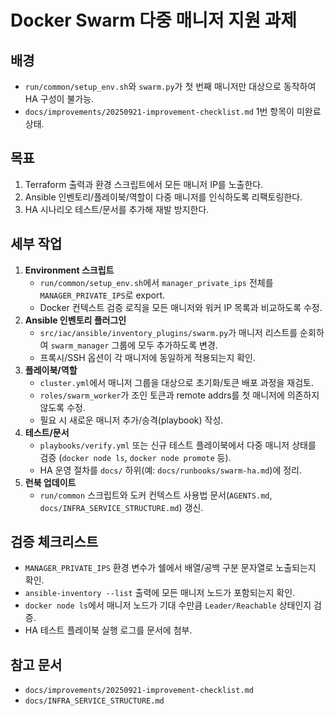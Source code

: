 # Docker Swarm 다중 매니저 지원 과제

## 배경
- `run/common/setup_env.sh`와 `swarm.py`가 첫 번째 매니저만 대상으로 동작하여 HA 구성이 불가능.
- `docs/improvements/20250921-improvement-checklist.md` 1번 항목이 미완료 상태.

## 목표
1. Terraform 출력과 환경 스크립트에서 모든 매니저 IP를 노출한다.
2. Ansible 인벤토리/플레이북/역할이 다중 매니저를 인식하도록 리팩토링한다.
3. HA 시나리오 테스트/문서를 추가해 재발 방지한다.

## 세부 작업
1. **Environment 스크립트**
   - `run/common/setup_env.sh`에서 `manager_private_ips` 전체를 `MANAGER_PRIVATE_IPS`로 export.
   - Docker 컨텍스트 검증 로직을 모든 매니저와 워커 IP 목록과 비교하도록 수정.
2. **Ansible 인벤토리 플러그인**
   - `src/iac/ansible/inventory_plugins/swarm.py`가 매니저 리스트를 순회하여 `swarm_manager` 그룹에 모두 추가하도록 변경.
   - 프록시/SSH 옵션이 각 매니저에 동일하게 적용되는지 확인.
3. **플레이북/역할**
   - `cluster.yml`에서 매니저 그룹을 대상으로 초기화/토큰 배포 과정을 재검토.
   - `roles/swarm_worker`가 조인 토큰과 remote addrs를 첫 매니저에 의존하지 않도록 수정.
   - 필요 시 새로운 매니저 추가/승격(playbook) 작성.
4. **테스트/문서**
   - `playbooks/verify.yml` 또는 신규 테스트 플레이북에서 다중 매니저 상태를 검증 (`docker node ls`, `docker node promote` 등).
   - HA 운영 절차를 `docs/` 하위(예: `docs/runbooks/swarm-ha.md`)에 정리.
5. **런북 업데이트**
   - `run/common` 스크립트와 도커 컨텍스트 사용법 문서(`AGENTS.md`, `docs/INFRA_SERVICE_STRUCTURE.md`) 갱신.

## 검증 체크리스트
- `MANAGER_PRIVATE_IPS` 환경 변수가 쉘에서 배열/공백 구분 문자열로 노출되는지 확인.
- `ansible-inventory --list` 출력에 모든 매니저 노드가 포함되는지 확인.
- `docker node ls`에서 매니저 노드가 기대 수만큼 `Leader/Reachable` 상태인지 검증.
- HA 테스트 플레이북 실행 로그를 문서에 첨부.

## 참고 문서
- `docs/improvements/20250921-improvement-checklist.md`
- `docs/INFRA_SERVICE_STRUCTURE.md`
